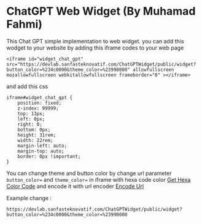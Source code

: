 # ChatGPT Web Widget (By Muhamad Fahmi)
This Chat GPT simple implementation to web widget.
you can add this wodget to your website by adding this iframe codes to your web page 

```
<iframe id="widget_chat_gpt" src="https://devlab.sanfasteknovatif.com/ChatGPTWidget/public/widget?button_color=%234c0000&theme_color=%23990000" allowfullscreen mozallowfullscreen webkitallowfullscreen frameborder="0" ></iframe>
```

and add this css 

```
iframe#widget_chat_gpt {
    position: fixed;
    z-index: 99999;
    top: 13px;
    left: 0px;
    right: 0;
    bottom: 0px;
    height: 31rem;
    width: 22rem;
    margin-left: auto;
    margin-top: auto;
    border: 0px !important;
}
```

You can change theme and button color by change url parameter ``` button_color= ``` and ``` theme_color= ``` in iframe with hexa code color [Get Hexa Color Code](https://www.color-hex.com/) and encode it with url encoder [Encode Url](https://www.urlencoder.org/)

Example change :

```
https://devlab.sanfasteknovatif.com/ChatGPTWidget/public/widget?button_color=%234c0000&theme_color=%23990000
```

